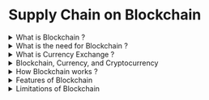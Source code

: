 # Supply Chain on Blockchain


<details>
<summary> What is Blockchain ? </summary>
<br/>

A blockchain is a Ledger of constantly growing distributed data/transactions/database that is shared among the nodes of a computer network. 
  As a database, a blockchain stores information electronically in digital format.
  It keeps permanent record of all transactions.
  It is secure because there are many thousands of copies of the same data. 
  This information is protected using cryptographical choronological order.
  The data is immutable i.e nobody can modify or change existing data. 
  
---
</details>


<details>
<summary> What is the need for Blockchain ? </summary>
<br/>

* People like to exchange things of value
* Value exchange relies on trust
* Trust often depends on a third party
  * Ex: bank or broker
  * More expensive
  * Human error and corruption
  
* Payment Issues
  * Customer payment issues
  * Cash
    * Can get swiped
  * Check
    * Personal check has your bank account info
    * Might not be accepted
  * Vendor payment issues
    * Cash
    * Customer might not like that
  * Credit cards
    * Merchant account
    * Sign up for a service

  * Solution:
    * The blockchain!
      * Transfer funds without trust
  
---
</details>


<details>
<summary> What is Currency Exchange ? </summary>
<br/>

* Traditional currency exchange
  * Exchange currency for something else
  * Requires trusted 3rd party
    * Ex: bank, credit card company, etc
* Blockchain technology
  * Supports digital currency in a trustless environment
  * Cryptocurrency
  * No trusted 3rd party needed
  
---
</details>


<details>
<summary> Blockchain, Currency, and Cryptocurrency </summary>
<br/>

* Blockchain vs. Bitcoin
  * Blockchain
    * Technology of how we do something
  * Bitcoin
    * An implementation of blockchain
* Digital vs. Fiat Currency
  * Digital currency
    * Kind of like digital representation of money in your bank account
  * Fiat currency
    * “Real” currency
    * Backed by regulatory/gov agency
* Cryptocurrency
  * Cryptography ensures integrity
  * Hashes (more on that later)
  * Cryptography doesn’t always mean encryption
  
---
</details>

<details>
<summary> How Blockchain works ? </summary>
<br/>

![image](https://user-images.githubusercontent.com/11299574/142675545-db7051ed-530a-4660-9793-34cac230f68f.png)
  
---
</details>

<details>
<summary> Features of Blockchain </summary>
<br/>

* Value without trust
* Eliminate middlemen and reduce costs
* Efficiency through direct interaction
* Complete transaction history
* Resilience through replication
* Transparency
  
---
</details>

<details>
<summary> Limitations of Blockchain </summary>
<br/>

![image](https://user-images.githubusercontent.com/11299574/142735667-79f108df-34ee-403d-b28d-5853e95ca46b.png)
Source : https://101blockchains.com/ 
  
---
</details>
